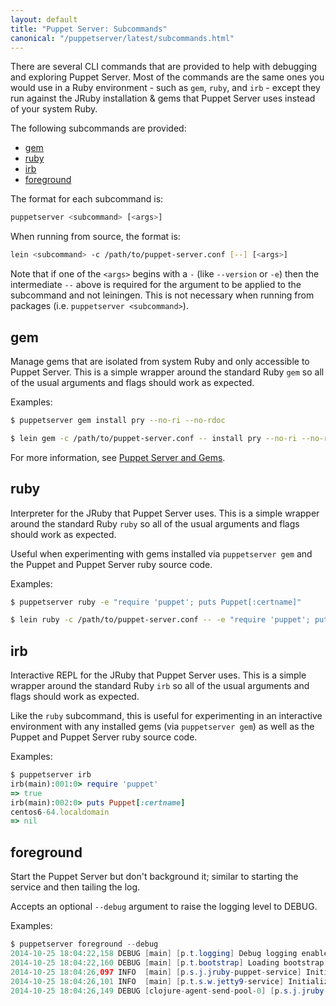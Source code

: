 ```yaml
---
layout: default
title: "Puppet Server: Subcommands"
canonical: "/puppetserver/latest/subcommands.html"
---
```



There are several CLI commands that are provided to help with debugging and
exploring Puppet Server. Most of the commands are the same ones you would use
in a Ruby environment - such as `gem`, `ruby`, and `irb` - except they run
against the JRuby installation & gems that Puppet Server uses instead of your
system Ruby.

The following subcommands are provided:
* [gem](#gem)
* [ruby](#ruby)
* [irb](#irb)
* [foreground](#foreground)

The format for each subcommand is:

```sh
puppetserver <subcommand> [<args>]
```

When running from source, the format is:

```sh
lein <subcommand> -c /path/to/puppet-server.conf [--] [<args>]
```

Note that if one of the `<args>` begins with a `-` (like `--version` or `-e`)
then the intermediate `--` above is required for the argument to be applied to
the subcommand and not leiningen. This is not necessary when running from
packages (i.e. `puppetserver <subcommand>`).

## gem

Manage gems that are isolated from system Ruby and only accessible to Puppet
Server. This is a simple wrapper around the standard Ruby `gem` so all of the
usual arguments and flags should work as expected.

Examples:

```sh
$ puppetserver gem install pry --no-ri --no-rdoc
```

```sh
$ lein gem -c /path/to/puppet-server.conf -- install pry --no-ri --no-rdoc
```

For more information, see [Puppet Server and Gems](./gems.markdown).

## ruby

Interpreter for the JRuby that Puppet Server uses. This is a simple wrapper
around the standard Ruby `ruby` so all of the usual arguments and flags should
work as expected.

Useful when experimenting with gems installed via `puppetserver gem` and the
Puppet and Puppet Server ruby source code.

Examples:

```sh
$ puppetserver ruby -e "require 'puppet'; puts Puppet[:certname]"
```

```sh
$ lein ruby -c /path/to/puppet-server.conf -- -e "require 'puppet'; puts Puppet[:certname]"
```

## irb

Interactive REPL for the JRuby that Puppet Server uses. This is a simple wrapper
around the standard Ruby `irb` so all of the usual arguments and flags should
work as expected.

Like the `ruby` subcommand, this is useful for experimenting in an interactive
environment with any installed gems (via `puppetserver gem`) as well as the
Puppet and Puppet Server ruby source code.

Examples:

```ruby
$ puppetserver irb
irb(main):001:0> require 'puppet'
=> true
irb(main):002:0> puts Puppet[:certname]
centos6-64.localdomain
=> nil
```

## foreground

Start the Puppet Server but don't background it; similar to starting the service
and then tailing the log.

Accepts an optional `--debug` argument to raise the logging level to DEBUG.

Examples:

```java
$ puppetserver foreground --debug
2014-10-25 18:04:22,158 DEBUG [main] [p.t.logging] Debug logging enabled
2014-10-25 18:04:22,160 DEBUG [main] [p.t.bootstrap] Loading bootstrap config from specified path: '/etc/puppetserver/bootstrap.cfg'
2014-10-25 18:04:26,097 INFO  [main] [p.s.j.jruby-puppet-service] Initializing the JRuby service
2014-10-25 18:04:26,101 INFO  [main] [p.t.s.w.jetty9-service] Initializing web server(s).
2014-10-25 18:04:26,149 DEBUG [clojure-agent-send-pool-0] [p.s.j.jruby-puppet-agents] Initializing JRubyPuppet instances with the following settings:
```
